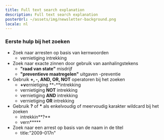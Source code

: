 ```yaml
---
title: Full text search explanation
description: Full text search explanation
posterUrl: ~/assets/img/newsletter-background.png
locale: nl
---
```


### Eerste hulp bij het zoeken

- Zoek naar arresten op basis van kernwoorden
  - vernietiging intrekking
- Zoek naar exacte zinnen door gebruik van aanhalingstekens
  - **"**raad van state**"** misdrijf
  - **"**preventieve maatregelen**"** uitgaven -preventie
- Gebruik **+, -, AND, OR, NOT** operatoren bij het zoeken
  - **+v**ernietiging **-**intrekking
  - vernietiging **NOT** intrekking
  - vernietiging **AND** intrekking
  - vernietiging **OR** intrekking
- Gebruik **?** of **\*** als enkelvoudig of meervoudig karakter wildcard bij het zoeken
  - intrekkin**?**
  - vern**\***
- Zoek naar een arrest op basis van de naam in de titel
  - title:"2009-017n"
